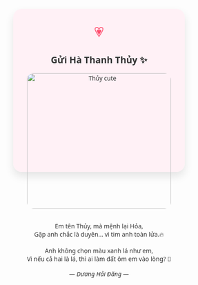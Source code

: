 <!DOCTYPE html>
<html lang="vi">
<head>
  <meta charset="UTF-8" />
  <meta name="viewport" content="width=device-width, initial-scale=1.0"/>
  <title>Gửi Thủy 💚</title>
  <style>
    body {
      margin: 0;
      padding: 0;
      font-family: 'Segoe UI', sans-serif;
      background-image: url('https://raw.githubusercontent.com/danghanma/thuy-thanh-ha-xinh-gai/main/image.png');
      background-size: cover;
      background-position: center;
      background-attachment: fixed;
      color: #333;
      display: flex;
      flex-direction: column;
      align-items: center;
      justify-content: center;
      min-height: 100vh;
      text-align: center;
    }
    .card {
      background-color: rgba(255, 240, 246, 0.9);
      padding: 2rem;
      border-radius: 20px;
      box-shadow: 0 10px 20px rgba(0,0,0,0.1);
      max-width: 500px;
      margin: 1rem;
    }
    .card img {
      width: 100%;
      border-radius: 15px;
      margin-bottom: 1rem;
    }
    .heart {
      font-size: 2rem;
      color: #ff4d6d;
      animation: beat 1.5s infinite;
    }
    @keyframes beat {
      0%, 100% { transform: scale(1); }
      50% { transform: scale(1.1); }
    }
  </style>
</head>
<body>
  <div class="card">
    <div class="heart">💗</div>
    <h2>Gửi Hà Thanh Thủy ✨</h2>
    <img src="https://raw.githubusercontent.com/danghanma/thuy-thanh-ha-xinh-gai/main/5ff0f049-6946-4bea-af07-8c318830df57.jpg" alt="Thủy cute"/>
    <p>
      Em tên Thủy, mà mệnh lại Hỏa,<br>
      Gặp anh chắc là duyên… vì tim anh toàn lửa.🔥<br><br>
      Anh không chọn màu xanh lá như em,<br>
      Vì nếu cả hai là lá, thì ai làm đất ôm em vào lòng? 💚
    </p>
    <p style="margin-top: 1rem; font-style: italic;">— Dương Hải Đăng —</p>
  </div>
</body>
</html>
